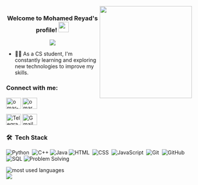 
<img width="250" align="right" src="https://c.tenor.com/_DOBjnGspYAAAAAM/code-coding.gif">

<h3 align="center">
  Welcome to Mohamed Reyad's profile!
  <img src="https://media.giphy.com/media/hvRJCLFzcasrR4ia7z/giphy.gif" width="28">
</h3>

<!-- Typing SVG by DenverCoder1 - https://github.com/DenverCoder1/readme-typing-svg -->
<p align="center">
  <a href="https://github.com/DenverCoder1/readme-typing-svg"><img src="https://readme-typing-svg.herokuapp.com/?lines=Computer%20Science%20Student%20;Like%20learning%20new%20things&font=Fira%20Code&center=true&width=440&height=45&color=f75c7e&vCenter=true&size=22"></a>
</p> 

- 👨‍💻 As a CS student, I'm constantly learning and exploring new technologies to improve my skills.

<h3 align="left">Connect with me:</h3>
<p align="left">
<a href="https://www.linkedin.com/in/mohamed-reyad-914292240/" target="blank"><img align="center" src="https://raw.githubusercontent.com/rahuldkjain/github-profile-readme-generator/master/src/images/icons/Social/linked-in-alt.svg" alt="omar-mohammad-97b0ba241" height="30" width="40" /></a>
<a href="https://codeforces.com/profile/mreyad66" target="blank"><img align="center" src="https://raw.githubusercontent.com/rahuldkjain/github-profile-readme-generator/master/src/images/icons/Social/codeforces.svg" alt="omar_muhammad" height="30" width="40" />
</a>
  <p align="left">
  <a href="https://t.me/reyad_4" target="blank"><img align="center" src="https://img.shields.io/badge/Telegram-2CA5E0?style=for-the-badge&logo=telegram&logoColor=white" alt="Telegram" height="30" width="40" /></a>
  <a href="mailto:moreyad06@gmail.com" target="blank"><img align="center" src="https://img.shields.io/badge/Gmail-D14836?style=for-the-badge&logo=gmail&logoColor=white" alt="Gmail" height="30" width="40" /></a>
</p>

</p>

### 🛠 &nbsp;Tech Stack
![Python](https://img.shields.io/badge/-Python%20-05122A?style=flat&logo=python)&nbsp;
![C++](https://img.shields.io/badge/C++-00599C?style=for-the-badge&logo=c%2B%2B&logoColor=white)
![Java](https://img.shields.io/badge/Java-ED8B00?style=for-the-badge&logo=java&logoColor=white)
![HTML](https://img.shields.io/badge/-HTML-05122A?style=flat&logo=HTML5)&nbsp;
![CSS](https://img.shields.io/badge/-CSS-05122A?style=flat&logo=CSS3&logoColor=1572B6)&nbsp;
![JavaScript](https://img.shields.io/badge/-JavaScript-05122A?style=flat&logo=javascript)&nbsp;
![Git](https://img.shields.io/badge/-Git-05122A?style=flat&logo=git)&nbsp;
![GitHub](https://img.shields.io/badge/-GitHub-05122A?style=flat&logo=github)&nbsp;
![SQL](https://img.shields.io/badge/SQL-4479A1?style=for-the-badge&logo=sql&logoColor=white)
![Problem Solving](https://img.shields.io/badge/Problem%20Solving-4285F4?style=for-the-badge&logo=google&logoColor=white)


<img align="left" src="https://github-readme-stats.vercel.app/api/top-langs?username=reyad-7&show_icons=true&locale=en&layout=compact&theme=radical" alt="most used languages" />
<br>

<a href="https://komarev.com/ghpvc/?username=reyad-7&style=for-the-badge">
    <img src="https://komarev.com/ghpvc/?username=reyad-7&style=for-the-badge">
</a>
